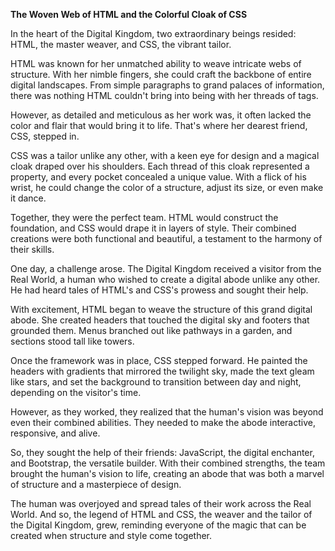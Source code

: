 **The Woven Web of HTML and the Colorful Cloak of CSS**

In the heart of the Digital Kingdom, two extraordinary beings resided: HTML, the master weaver, and CSS, the vibrant tailor.

HTML was known for her unmatched ability to weave intricate webs of structure. With her nimble fingers, she could craft the backbone of entire digital landscapes. From simple paragraphs to grand palaces of information, there was nothing HTML couldn't bring into being with her threads of tags.

However, as detailed and meticulous as her work was, it often lacked the color and flair that would bring it to life. That's where her dearest friend, CSS, stepped in.

CSS was a tailor unlike any other, with a keen eye for design and a magical cloak draped over his shoulders. Each thread of this cloak represented a property, and every pocket concealed a unique value. With a flick of his wrist, he could change the color of a structure, adjust its size, or even make it dance.

Together, they were the perfect team. HTML would construct the foundation, and CSS would drape it in layers of style. Their combined creations were both functional and beautiful, a testament to the harmony of their skills.

One day, a challenge arose. The Digital Kingdom received a visitor from the Real World, a human who wished to create a digital abode unlike any other. He had heard tales of HTML's and CSS's prowess and sought their help.

With excitement, HTML began to weave the structure of this grand digital abode. She created headers that touched the digital sky and footers that grounded them. Menus branched out like pathways in a garden, and sections stood tall like towers.

Once the framework was in place, CSS stepped forward. He painted the headers with gradients that mirrored the twilight sky, made the text gleam like stars, and set the background to transition between day and night, depending on the visitor's time.

However, as they worked, they realized that the human's vision was beyond even their combined abilities. They needed to make the abode interactive, responsive, and alive.

So, they sought the help of their friends: JavaScript, the digital enchanter, and Bootstrap, the versatile builder. With their combined strengths, the team brought the human's vision to life, creating an abode that was both a marvel of structure and a masterpiece of design.

The human was overjoyed and spread tales of their work across the Real World. And so, the legend of HTML and CSS, the weaver and the tailor of the Digital Kingdom, grew, reminding everyone of the magic that can be created when structure and style come together.
